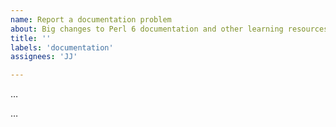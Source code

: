 ```yaml
---
name: Report a documentation problem
about: Big changes to Perl 6 documentation and other learning resources
title: ''
labels: 'documentation'
assignees: 'JJ'

---
```


<!--- Write a short description of the problem here. -->
…

<!--- Provide more details here. *Do not* propose a solution. You can propose a solution later in the comments. -->
…
